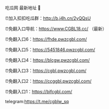 吃瓜网 最新地址 👋 

⏰加入扣扣吃瓜群：http://b.j4h.cn/2yQQsU

⏰免翻入口导航：https://www.CGBL18.cc/  （最新）

⏰免翻入口6：https://fhde.pwzcgbl.com/

⏰免翻入口5：https://5451846.pwzcgbl.com/

⏰免翻入口4：https://blcgw.pwzcgbl.com/

⏰免翻入口3：https://cgbl.pwzcgbl.com/

⏰免翻入口2：https://ccggbl.pwzcgbl.com/

⏰免翻入口1：https://bifcgbl.com/

telegram:https://t.me/cgblw_sq


